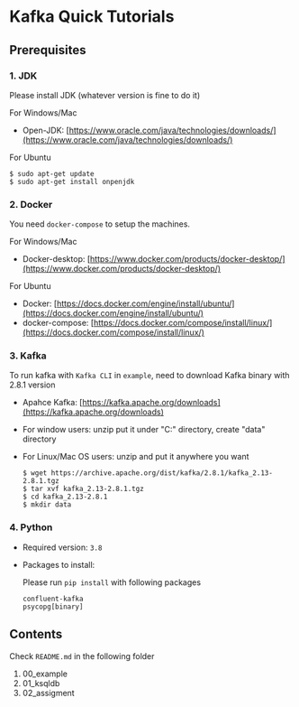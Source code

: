 # Kafka Quick Tutorials

## Prerequisites

### 1. JDK

Please install JDK (whatever version is fine to do it)

For Windows/Mac

* Open-JDK: [https://www.oracle.com/java/technologies/downloads/](https://www.oracle.com/java/technologies/downloads/)

For Ubuntu

```
$ sudo apt-get update
$ sudo apt-get install onpenjdk
```

### 2. Docker

You need `docker-compose` to setup the machines. 

For Windows/Mac

* Docker-desktop: [https://www.docker.com/products/docker-desktop/](https://www.docker.com/products/docker-desktop/) 

For Ubuntu

* Docker: [https://docs.docker.com/engine/install/ubuntu/](https://docs.docker.com/engine/install/ubuntu/)
* docker-compose: [https://docs.docker.com/compose/install/linux/](https://docs.docker.com/compose/install/linux/) 


### 3. Kafka

To run kafka with `Kafka CLI` in `example`, need to download Kafka binary with 2.8.1 version

* Apahce Kafka: [https://kafka.apache.org/downloads](https://kafka.apache.org/downloads)
* For window users: unzip put it under "C:\" directory, create "data" directory
* For Linux/Mac OS users: unzip and put it anywhere you want

    ```
    $ wget https://archive.apache.org/dist/kafka/2.8.1/kafka_2.13-2.8.1.tgz
    $ tar xvf kafka_2.13-2.8.1.tgz
    $ cd kafka_2.13-2.8.1
    $ mkdir data
    ```

### 4. Python

* Required version: `3.8`
* Packages to install: 

    Please run `pip install` with following packages

    ```
    confluent-kafka
    psycopg[binary]
    ```

## Contents

Check `README.md` in the following folder

1. 00_example
2. 01_ksqldb
3. 02_assigment